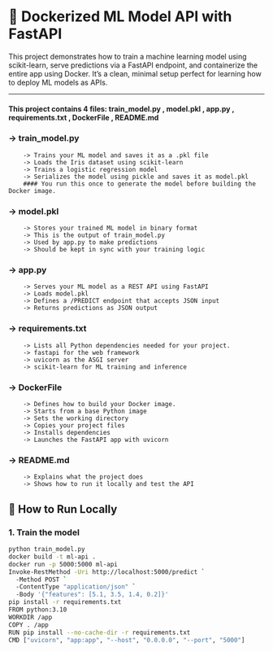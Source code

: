 # 🚀 Dockerized ML Model API with FastAPI

This project demonstrates how to train a machine learning model using scikit-learn, serve predictions via a FastAPI endpoint, and containerize the entire app using Docker. It’s a clean, minimal setup perfect for learning how to deploy ML models as APIs.


---

#### This project contains 4 files: train_model.py , model.pkl , app.py , requirements.txt , DockerFile , README.md

### -> train_model.py
        -> Trains your ML model and saves it as a .pkl file
        -> Loads the Iris dataset using scikit-learn
        -> Trains a logistic regression model
        -> Serializes the model using pickle and saves it as model.pkl
        #### You run this once to generate the model before building the Docker image.
### -> model.pkl
        -> Stores your trained ML model in binary format
        -> This is the output of train_model.py
        -> Used by app.py to make predictions
        -> Should be kept in sync with your training logic
### -> app.py
        -> Serves your ML model as a REST API using FastAPI
        -> Loads model.pkl
        -> Defines a /PREDICT endpoint that accepts JSON input
        -> Returns predictions as JSON output
### -> requirements.txt
        -> Lists all Python dependencies needed for your project.
        -> fastapi for the web framework
        -> uvicorn as the ASGI server
        -> scikit-learn for ML training and inference
### -> DockerFile
        -> Defines how to build your Docker image.
        -> Starts from a base Python image
        -> Sets the working directory
        -> Copies your project files
        -> Installs dependencies
        -> Launches the FastAPI app with uvicorn
### -> README.md
        -> Explains what the project does
        -> Shows how to run it locally and test the API


## 🧪 How to Run Locally

### 1. Train the model
```bash
python train_model.py
docker build -t ml-api .
docker run -p 5000:5000 ml-api
Invoke-RestMethod -Uri http://localhost:5000/predict `
  -Method POST `
  -ContentType "application/json" `
  -Body '{"features": [5.1, 3.5, 1.4, 0.2]}'
pip install -r requirements.txt
FROM python:3.10
WORKDIR /app
COPY . /app
RUN pip install --no-cache-dir -r requirements.txt
CMD ["uvicorn", "app:app", "--host", "0.0.0.0", "--port", "5000"]

